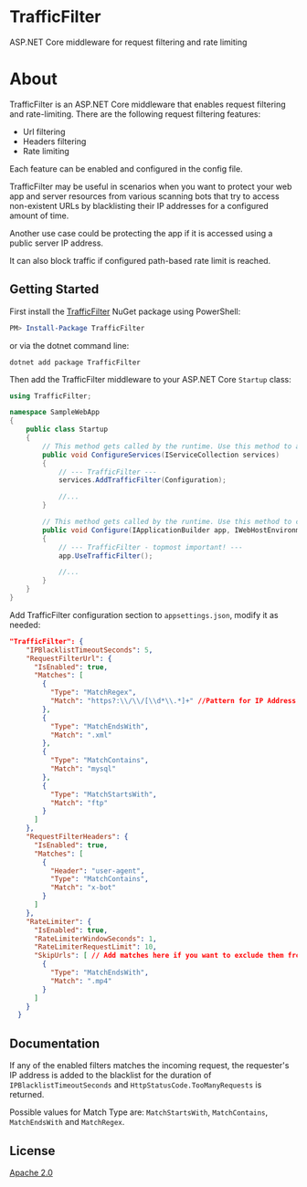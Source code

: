 # TrafficFilter

ASP.NET Core middleware for request filtering and rate limiting

# About

TrafficFilter is an ASP.NET Core middleware that enables request filtering and rate-limiting. There are the following request filtering features:
- Url filtering
- Headers filtering
- Rate limiting

Each feature can be enabled and configured in the config file. 

TrafficFilter may be useful in scenarios when you want to protect your web app and server resources from various scanning bots that try to access non-existent URLs by blacklisting their IP addresses for a configured amount of time.

Another use case could be protecting the app if it is accessed using a public server IP address. 

It can also block traffic if configured path-based rate limit is reached.

## Getting Started

First install the [TrafficFilter](https://www.nuget.org/packages/TrafficFilter/) NuGet package using PowerShell:
                                  
```powershell
PM> Install-Package TrafficFilter
```

or via the dotnet command line:

```
dotnet add package TrafficFilter
```

Then add the TrafficFilter middleware to your ASP.NET Core `Startup` class:

```csharp
using TrafficFilter;

namespace SampleWebApp
{
    public class Startup
    {
        // This method gets called by the runtime. Use this method to add services to the container.
        public void ConfigureServices(IServiceCollection services)
        {
            // --- TrafficFilter ---
            services.AddTrafficFilter(Configuration);

            //...
        }

        // This method gets called by the runtime. Use this method to configure the HTTP request pipeline.
        public void Configure(IApplicationBuilder app, IWebHostEnvironment env)
        {
            // --- TrafficFilter - topmost important! ---
            app.UseTrafficFilter();

            //...
        }
    }
}
```

Add TrafficFilter configuration section to `appsettings.json`, modify it as needed:

```json
"TrafficFilter": {
    "IPBlacklistTimeoutSeconds": 5,
    "RequestFilterUrl": {
      "IsEnabled": true,
      "Matches": [
        {
          "Type": "MatchRegex",
          "Match": "https?:\\/\\/[\\d*\\.*]+" //Pattern for IP Address based Url
        },
        {
          "Type": "MatchEndsWith",
          "Match": ".xml"
        },       
        {
          "Type": "MatchContains",
          "Match": "mysql"
        },
        {
          "Type": "MatchStartsWith",
          "Match": "ftp"
        }
      ]
    },
    "RequestFilterHeaders": {
      "IsEnabled": true,
      "Matches": [
        {
          "Header": "user-agent",
          "Type": "MatchContains",
          "Match": "x-bot"
        }
      ]
    },
    "RateLimiter": {
      "IsEnabled": true,
      "RateLimiterWindowSeconds": 1,
      "RateLimiterRequestLimit": 10,
      "SkipUrls": [ // Add matches here if you want to exclude them from rate limiting
        {
          "Type": "MatchEndsWith",
          "Match": ".mp4"
        }
      ]
    }
  }
```

## Documentation

If any of the enabled filters matches the incoming request, the requester's IP address is added to the blacklist for the duration of `IPBlacklistTimeoutSeconds` and `HttpStatusCode.TooManyRequests` is returned.

Possible values for Match Type are: `MatchStartsWith`, `MatchContains`, `MatchEndsWith` and `MatchRegex`.

## License

[Apache 2.0](https://raw.githubusercontent.com/vstr/TrafficFilter/main/LICENSE)


